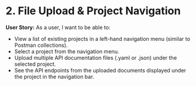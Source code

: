 
# 2. File Upload & Project Navigation

**User Story:** As a user, I want to be able to:
*   View a list of existing projects in a left-hand navigation menu (similar to Postman collections).
*   Select a project from the navigation menu.
*   Upload multiple API documentation files (.yaml or .json) under the selected project.
*   See the API endpoints from the uploaded documents displayed under the project in the navigation bar.
